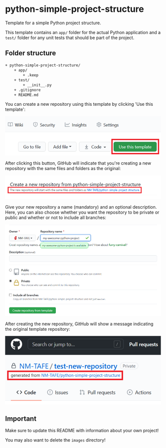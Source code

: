 # python-simple-project-structure

Template for a simple Python project structure.

This template contains an `app/` folder for the actual Python application and a `test/` folder for any unit tests that
should be part of the project.

## Folder structure

```
+ python-simple-project-structure/
    + app/
        + .keep
    + test/
        + __init__.py
    + .gitignore
    + README.md
```

You can create a new repository using this template by clicking 'Use this template': 

![Use this template button in GitHub](https://github.com/NM-TAFE/python-simple-project-structure/blob/master/images/01-github-use-template.png)

After clicking this button, GitHub will indicate that you're creating a new repository with the same files and folders as the original:

![Start repo with same files and folders](https://github.com/NM-TAFE/python-simple-project-structure/blob/master/images/02-github-same-files-and-folders.png)

Give your new repository a name (mandatory) and an optional description. Here, you can also choose whether you want the repository to be private or public and whether or not to include all branches: 

![Finalise creating a new repository](https://github.com/NM-TAFE/python-simple-project-structure/blob/master/images/03-finalise-new-repo.png)

After creating the new repository, GitHub will show a message indicating the original template repository:

![Repository generated from original](https://github.com/NM-TAFE/python-simple-project-structure/blob/master/images/04-generated-from-message.png)

## Important

Make sure to update this README with information about your own project!

You may also want to delete the `images` directory!
